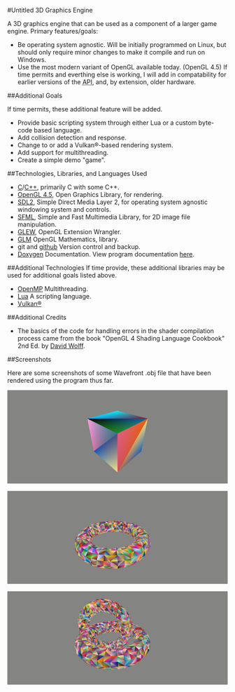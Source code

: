 
#Untitled 3D Graphics Engine 

A 3D graphics engine that can be used as a component of a larger game engine.
Primary features/goals:
* Be operating system agnostic.  Will be initially programmed on Linux, but
should only require minor changes to make it compile and run on Windows.
* Use the most modern variant of OpenGL available today. (OpenGL 4.5)  If time
permits and everthing else is working, I will add in compatability for earlier
versions of the <abbr title="Application Program Interface">API</abbr>, and, by
extension, older hardware.

##Additional Goals

If time permits, these additional feature will be added.
* Provide basic scripting system through either Lua or a custom byte-code based
language.
* Add collision detection and response.
* Change to or add a Vulkan®-based rendering system.
* Add support for multithreading.
* Create a simple demo "game".

##Technologies, Libraries, and Languages Used
* [C](http://en.cppreference.com/w/c/)/[C++](http://en.cppreference.com/w/cpp/),
primarily C with some C++.
* [OpenGL 4.5](https://www.opengl.org/about/), Open Graphics Library, for rendering.
* [SDL2](https://www.libsdl.org/index.php), Simple Direct Media Layer 2, for
operating system agnostic windowing system and controls.
* [SFML](https://www.sfml-dev.org/), Simple and Fast Multimedia Library, for
2D image file manipulation.
* [GLEW](http://glew.sourceforge.net/), OpenGL Extension Wrangler.
* [GLM](http://glm.g-truc.net/0.9.4/) OpenGL Mathematics, library.
* git and [github](https://github.com/) Version control and backup.
* [Doxygen](http://www.stack.nl/~dimitri/doxygen/) Documentation.  View
program documentation
[here](http://www.ecst.csuchico.edu/~tcarrel/Senior_Project/html/index.html).

##Additional Technologies
If time provide, these additional libraries may be used for additional goals
listed above.
* [OpenMP](http://www.openmp.org/) Multithreading.
* [Lua](https://www.lua.org/) A scripting language.
* [Vulkan®](https://www.khronos.org/vulkan/)

##Additional Credits
* The basics of the code for handling errors in the shader compilation process
came from the book "OpenGL 4 Shading Language Cookbook" 2nd Ed. by
[David Wolff](https://github.com/daw42/glslcookbook).


##Screenshots

Here are some screenshots of some Wavefront .obj file that have been rendered
using the program thus far.

![A Cube](/Images/cube.png)

![A Torus](/Images/torus.png)

![Two linked toruses.](/Images/toruses.png)
